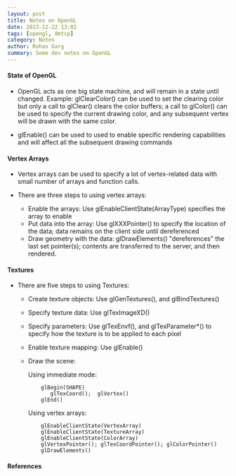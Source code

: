 ```yaml
---
layout: post
title: Notes on OpenGL
date: 2013-12-22 13:02
tags: [opengl, dmtcp]
category: Notes
author: Rohan Garg
summary: Some dev notes on OpenGL
---
```


#### State of OpenGL

 - OpenGL acts as one big state machine, and will remain in a state until
   changed. Example: glClearColor() can be used to set the clearing
   color but only a call to glClear() clears the color buffers; a call to
   glColor() can be used to specify the current drawing color, and any
   subsequent vertex will be drawn with the same color.

 - glEnable() can be used to used to enable specific rendering capabilities
   and will affect all the subsequent drawing commands

#### Vertex Arrays

  - Vertex arrays can be used to specify a lot of vertex-related data with
   small number of arrays and function calls.
  
  - There are three steps to using vertex arrays:

    + Enable the arrays: Use glEnableClientState(ArrayType) specifies the array
                         to enable
    + Put data into the array: Use glXXXPointer() to specify the location of the
                               data; data remains on the client side until
                               dereferenced
    + Draw geometry with the data: glDrawElements() "dereferences" the last set
                                   pointer(s); contents are transferred to the
                                   server, and then rendered.

#### Textures

  - There are five steps to using Textures:
    - Create texture objects: Use glGenTextures(), and glBindTextures()
    - Specify texture data: Use glTexImageXD()
    - Specify parameters: Use glTexEnvf(), and glTexParameter*() to specify
                          how the texture is to be applied to each pixel
    - Enable texture mapping: Use glEnable()
    - Draw the scene:

        Using immediate mode:

              glBegin(SHAPE)
                 glTexCoord();  glVertex()
              glEnd()

        Using vertex arrays:

              glEnableClientState(VertexArray)
              glEnableClientState(TextureArray)
              glEnableClientState(ColorArray)
              glVertexPointer(); glTexCoordPointer(); glColorPointer()
              glDrawElements()

#### References
